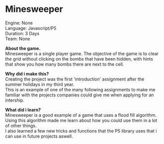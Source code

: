 # Minesweeper

Engine: None <br>
Language: Javascript/P5<br>
Duration: 3 Days<br>
Team: None

**About the game.**<br>
Minesweeper is a single player game. The objective of the game is to clear the grid without clicking on the bombs that have been hidden,
with hints that show you how many bombs there are next to the cell.

**Why did i make this?**<br>
Creating the project was the first 'introduction' assignment after the summer holidays in my third year. <br>
This is an example of one of the many following assignments to make me familiar with the projects companies could give me when applying for an intership.

**What did i learn?**<br>
Minesweeper is a good example of a game that uses a flood fill algorithm. <br>
Using this algorithm made me learn about how you could use them in a lot of other things. <br>
I also learned a few new tricks and functions that the P5 library uses that i can use in future projects aswell.
